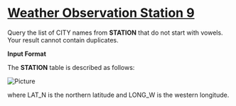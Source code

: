 # [Weather Observation Station 9](https://www.hackerrank.com/challenges/weather-observation-station-9/problem)

Query the list of CITY names from <strong>STATION</strong> that do not start with vowels. Your result cannot contain duplicates.

<strong>Input Format</strong>

The <strong>STATION</strong> table is described as follows:

![Picture](https://s3.amazonaws.com/hr-challenge-images/9336/1449345840-5f0a551030-Station.jpg)

where LAT_N is the northern latitude and LONG_W is the western longitude.
